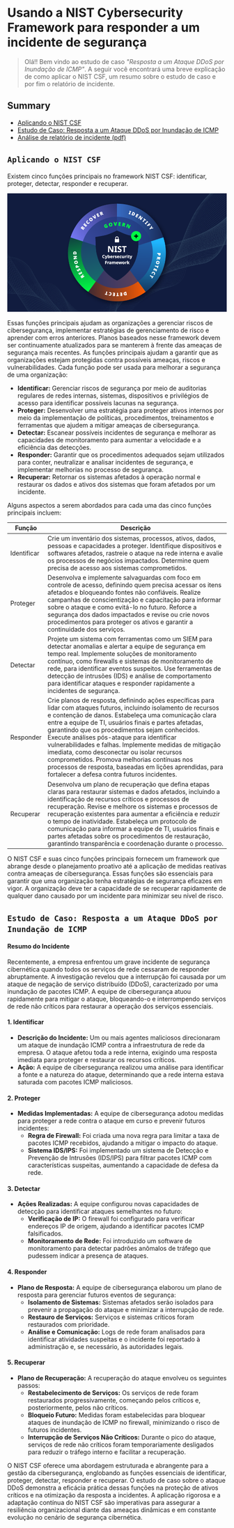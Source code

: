 # Usando a NIST Cybersecurity Framework para responder a um incidente de segurança
> Olá!! Bem vindo ao estudo de caso *"Resposta a um Ataque DDoS por Inundação de ICMP"*. A seguir você encontrará uma breve explicação de como aplicar o NIST CSF, um resumo sobre o estudo de caso e por fim o relatório de incidente.

## Summary
- [Aplicando o NIST CSF](#aplicando-o-nist-csf)
- [Estudo de Caso: Resposta a um Ataque DDoS por Inundação de ICMP](#estudo-de-caso-resposta-a-um-ataque-ddos-por-inundação-de-icmp)
- [Análise de relatório de incidente (pdf)](https://github.com/mariarithanascimento/NIST-CSF-Portfolio/blob/af187be4e3bfe27f2da68bbfa370d6c0252daa14/An%C3%A1lise%20de%20relat%C3%B3rio%20de%20incidente.pdf)
## `Aplicando o NIST CSF`

Existem cinco funções principais no framework NIST CSF: identificar, proteger, detectar, responder e recuperar. 

![enter image description here](https://github.com/mariarithanascimento/NIST-CSF-Portfolio/blob/0399e53a2d31a3252d2fb68982d5c5ca39688724/nist-framework.png)

Essas funções principais ajudam as organizações a gerenciar riscos de cibersegurança, implementar estratégias de gerenciamento de risco e aprender com erros anteriores. Planos baseados nesse framework devem ser continuamente atualizados para se manterem à frente das ameaças de segurança mais recentes. As funções principais ajudam a garantir que as organizações estejam protegidas contra possíveis ameaças, riscos e vulnerabilidades. Cada função pode ser usada para melhorar a segurança de uma organização:

- **Identificar:** Gerenciar riscos de segurança por meio de auditorias regulares de redes internas, sistemas, dispositivos e privilégios de acesso para identificar possíveis lacunas na segurança.
- **Proteger:** Desenvolver uma estratégia para proteger ativos internos por meio da implementação de políticas, procedimentos, treinamentos e ferramentas que ajudem a mitigar ameaças de cibersegurança. 
- **Detectar:** Escanear possíveis incidentes de segurança e melhorar as capacidades de monitoramento para aumentar a velocidade e a eficiência das detecções. 
- **Responder:** Garantir que os procedimentos adequados sejam utilizados para conter, neutralizar e analisar incidentes de segurança, e implementar melhorias no processo de segurança. 
- **Recuperar:** Retornar os sistemas afetados à operação normal e restaurar os dados e ativos dos sistemas que foram afetados por um incidente. 

Alguns aspectos a serem abordados para cada uma das cinco funções principais incluem:

| Função  | Descrição |
|--|--|
| Identificar  | Crie um inventário dos sistemas, processos, ativos, dados, pessoas e capacidades a proteger. Identifique dispositivos e softwares afetados, rastreie o ataque na rede interna e avalie os processos de negócios impactados. Determine quem precisa de acesso aos sistemas comprometidos.|
| Proteger  |  Desenvolva e implemente salvaguardas com foco em controle de acesso, definindo quem precisa acessar os itens afetados e bloqueando fontes não confiáveis. Realize campanhas de conscientização e capacitação para informar sobre o ataque e como evitá-lo no futuro. Reforce a segurança dos dados impactados e revise ou crie novos procedimentos para proteger os ativos e garantir a continuidade dos serviços.|
| Detectar  | Projete um sistema com ferramentas como um SIEM para detectar anomalias e alertar a equipe de segurança em tempo real. Implemente soluções de monitoramento contínuo, como firewalls e sistemas de monitoramento de rede, para identificar eventos suspeitos. Use ferramentas de detecção de intrusões (IDS) e análise de comportamento para identificar ataques e responder rapidamente a incidentes de segurança. |
|  Responder | Crie planos de resposta, definindo ações específicas para lidar com ataques futuros, incluindo isolamento de recursos e contenção de danos. Estabeleça uma comunicação clara entre a equipe de TI, usuários finais e partes afetadas, garantindo que os procedimentos sejam conhecidos. Execute análises pós-ataque para identificar vulnerabilidades e falhas. Implemente medidas de mitigação imediata, como desconectar ou isolar recursos comprometidos. Promova melhorias contínuas nos processos de resposta, baseadas em lições aprendidas, para fortalecer a defesa contra futuros incidentes.|
| Recuperar  | Desenvolva um plano de recuperação que defina etapas claras para restaurar sistemas e dados afetados, incluindo a identificação de recursos críticos e processos de recuperação. Revise e melhore os sistemas e processos de recuperação existentes para aumentar a eficiência e reduzir o tempo de inatividade. Estabeleça um protocolo de comunicação para informar a equipe de TI, usuários finais e partes afetadas sobre os procedimentos de restauração, garantindo transparência e coordenação durante o processo.|

O NIST CSF e suas cinco funções principais fornecem um framework que abrange desde o planejamento proativo até a aplicação de medidas reativas contra ameaças de cibersegurança. Essas funções são essenciais para garantir que uma organização tenha estratégias de segurança eficazes em vigor. A organização deve ter a capacidade de se recuperar rapidamente de qualquer dano causado por um incidente para minimizar seu nível de risco.

## `Estudo de Caso: Resposta a um Ataque DDoS por Inundação de ICMP`

#### **Resumo do Incidente**
Recentemente, a empresa enfrentou um grave incidente de segurança cibernética quando todos os serviços de rede cessaram de responder abruptamente. A investigação revelou que a interrupção foi causada por um ataque de negação de serviço distribuído (DDoS), caracterizado por uma inundação de pacotes ICMP. A equipe de cibersegurança atuou rapidamente para mitigar o ataque, bloqueando-o e interrompendo serviços de rede não críticos para restaurar a operação dos serviços essenciais.

#### 1. Identificar
- **Descrição do Incidente:** Um ou mais agentes maliciosos direcionaram um ataque de inundação ICMP contra a infraestrutura de rede da empresa. O ataque afetou toda a rede interna, exigindo uma resposta imediata para proteger e restaurar os recursos críticos.
- **Ação:** A equipe de cibersegurança realizou uma análise para identificar a fonte e a natureza do ataque, determinando que a rede interna estava saturada com pacotes ICMP maliciosos.

#### 2. Proteger
- **Medidas Implementadas:** A equipe de cibersegurança adotou medidas para proteger a rede contra o ataque em curso e prevenir futuros incidentes:
  - **Regra de Firewall:** Foi criada uma nova regra para limitar a taxa de pacotes ICMP recebidos, ajudando a mitigar o impacto do ataque.
  - **Sistema IDS/IPS:** Foi implementado um sistema de Detecção e Prevenção de Intrusões (IDS/IPS) para filtrar pacotes ICMP com características suspeitas, aumentando a capacidade de defesa da rede.

#### 3. Detectar
- **Ações Realizadas:** A equipe configurou novas capacidades de detecção para identificar ataques semelhantes no futuro:
  - **Verificação de IP:** O firewall foi configurado para verificar endereços IP de origem, ajudando a identificar pacotes ICMP falsificados.
  - **Monitoramento de Rede:** Foi introduzido um software de monitoramento para detectar padrões anômalos de tráfego que pudessem indicar a presença de ataques.

#### 4. Responder
- **Plano de Resposta:** A equipe de cibersegurança elaborou um plano de resposta para gerenciar futuros eventos de segurança:
  - **Isolamento de Sistemas:** Sistemas afetados serão isolados para prevenir a propagação do ataque e minimizar a interrupção de rede.
  - **Restauro de Serviços:** Serviços e sistemas críticos foram restaurados com prioridade.
  - **Análise e Comunicação:** Logs de rede foram analisados para identificar atividades suspeitas e o incidente foi reportado à administração e, se necessário, às autoridades legais.

#### 5. Recuperar
- **Plano de Recuperação:** A recuperação do ataque envolveu os seguintes passos:
  - **Restabelecimento de Serviços:** Os serviços de rede foram restaurados progressivamente, começando pelos críticos e, posteriormente, pelos não críticos.
  - **Bloqueio Futuro:** Medidas foram estabelecidas para bloquear ataques de inundação de ICMP no firewall, minimizando o risco de futuros incidentes.
  - **Interrupção de Serviços Não Críticos:** Durante o pico do ataque, serviços de rede não críticos foram temporariamente desligados para reduzir o tráfego interno e facilitar a recuperação.

O NIST CSF oferece uma abordagem estruturada e abrangente para a gestão da cibersegurança, englobando as funções essenciais de identificar, proteger, detectar, responder e recuperar. O estudo de caso sobre o ataque DDoS demonstra a eficácia prática dessas funções na proteção de ativos críticos e na otimização da resposta a incidentes. A aplicação rigorosa e a adaptação contínua do NIST CSF são imperativas para assegurar a resiliência organizacional diante das ameaças dinâmicas e em constante evolução no cenário de segurança cibernética.

